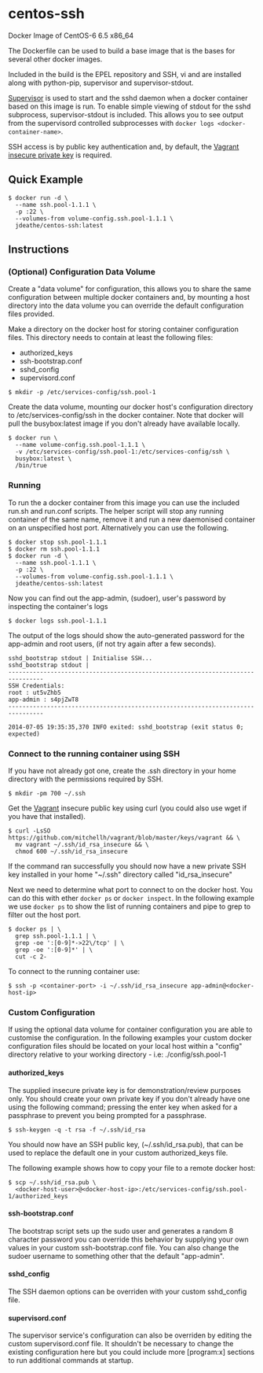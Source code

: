 centos-ssh
==========

Docker Image of CentOS-6 6.5 x86_64

The Dockerfile can be used to build a base image that is the bases for several other docker images.

Included in the build is the EPEL repository and SSH, vi and are installed along with python-pip, supervisor and supervisor-stdout.

[Supervisor](http://supervisord.org/) is used to start and the sshd daemon when a docker container based on this image is run. To enable simple viewing of stdout for the sshd subprocess, supervisor-stdout is included. This allows you to see output from the supervisord controlled subprocesses with `docker logs <docker-container-name>`.

SSH access is by public key authentication and, by default, the [Vagrant](http://www.vagrantup.com/) [insecure private key](https://github.com/mitchellh/vagrant/blob/master/keys/vagrant) is required.

## Quick Example

```
$ docker run -d \
  --name ssh.pool-1.1.1 \
  -p :22 \
  --volumes-from volume-config.ssh.pool-1.1.1 \
  jdeathe/centos-ssh:latest
```

## Instructions

### (Optional) Configuration Data Volume

Create a "data volume" for configuration, this allows you to share the same configuration between multiple docker containers and, by mounting a host directory into the data volume you can override the default configuration files provided.

Make a directory on the docker host for storing container configuration files. This directory needs to contain at least the following files:
- authorized_keys
- ssh-bootstrap.conf
- sshd_config
- supervisord.conf

```
$ mkdir -p /etc/services-config/ssh.pool-1
```

Create the data volume, mounting our docker host's configuration directory to /etc/services-config/ssh in the docker container. Note that docker will pull the busybox:latest image if you don't already have available locally.

```
$ docker run \
  --name volume-config.ssh.pool-1.1.1 \
  -v /etc/services-config/ssh.pool-1:/etc/services-config/ssh \
  busybox:latest \
  /bin/true
```

### Running

To run the a docker container from this image you can use the included run.sh and run.conf scripts. The helper script will stop any running container of the same name, remove it and run a new daemonised container on an unspecified host port. Alternatively you can use the following.

```
$ docker stop ssh.pool-1.1.1
$ docker rm ssh.pool-1.1.1
$ docker run -d \
  --name ssh.pool-1.1.1 \
  -p :22 \
  --volumes-from volume-config.ssh.pool-1.1.1 \
  jdeathe/centos-ssh:latest
```

Now you can find out the app-admin, (sudoer), user's password by inspecting the container's logs

```
$ docker logs ssh.pool-1.1.1
```

The output of the logs should show the auto-generated password for the app-admin and root users, (if not try again after a few seconds).

```
sshd_bootstrap stdout | Initialise SSH...
sshd_bootstrap stdout | 
--------------------------------------------------------------------------------
SSH Credentials: 
root : ut5vZhb5
app-admin : s4pjZwT8
--------------------------------------------------------------------------------

2014-07-05 19:35:35,370 INFO exited: sshd_bootstrap (exit status 0; expected)
```

### Connect to the running container using SSH

If you have not already got one, create the .ssh directory in your home directory with the permissions required by SSH.

```
$ mkdir -pm 700 ~/.ssh
```

Get the [Vagrant](http://www.vagrantup.com/) insecure public key using curl (you could also use wget if you have that installed).


```
$ curl -LsSO https://github.com/mitchellh/vagrant/blob/master/keys/vagrant && \
  mv vagrant ~/.ssh/id_rsa_insecure && \
  chmod 600 ~/.ssh/id_rsa_insecure
```

If the command ran successfully you should now have a new private SSH key installed in your home "~/.ssh" directory called "id_rsa_insecure" 

Next we need to determine what port to connect to on the docker host. You can do this with ether `docker ps` or `docker inspect`. In the following example we use `docker ps` to show the list of running containers and pipe to grep to filter out the host port.

```
$ docker ps | \
  grep ssh.pool-1.1.1 | \
  grep -oe ':[0-9]*->22\/tcp' | \
  grep -oe ':[0-9]*' | \
  cut -c 2-
```

To connect to the running container use:

```
$ ssh -p <container-port> -i ~/.ssh/id_rsa_insecure app-admin@<docker-host-ip>
```

### Custom Configuration

If using the optional data volume for container configuration you are able to customise the configuration. In the following examples your custom docker configuration files should be located on your local host within a "config" directory relative to your working directory - i.e: ./config/ssh.pool-1

#### authorized_keys

The supplied insecure private key is for demonstration/review purposes only. You should create your own private key if you don't already have one using the following command; pressing the enter key when asked for a passphrase to prevent you being prompted for a passphrase.

```
$ ssh-keygen -q -t rsa -f ~/.ssh/id_rsa
```

You should now have an SSH public key, (~/.ssh/id_rsa.pub), that can be used to replace the default one in your custom authorized_keys file.

The following example shows how to copy your file to a remote docker host:

```
$ scp ~/.ssh/id_rsa.pub \
  <docker-host-user>@<docker-host-ip>:/etc/services-config/ssh.pool-1/authorized_keys
```

#### ssh-bootstrap.conf

The bootstrap script sets up the sudo user and generates a random 8 character password you can override this behavior by supplying your own values in your custom ssh-bootstrap.conf file. You can also change the sudoer username to something other that the default "app-admin".

#### sshd_config

The SSH daemon options can be overriden with your custom sshd_config file.

#### supervisord.conf

The supervisor service's configuration can also be overriden by editing the custom supervisord.conf file. It shouldn't be necessary to change the existing configuration here but you could include more [program:x] sections to run additional commands at startup.